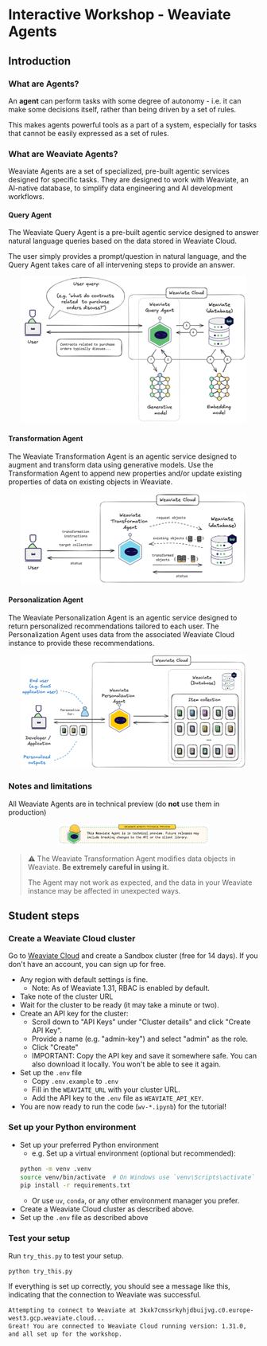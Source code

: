 # Interactive Workshop - Weaviate Agents

## Introduction

### What are Agents?

An **agent** can perform tasks with some degree of autonomy - i.e. it can make some decisions itself, rather than being driven by a set of rules.

This makes agents powerful tools as a part of a system, especially for tasks that cannot be easily expressed as a set of rules.

### What are Weaviate Agents?

Weaviate Agents are a set of specialized, pre-built agentic services designed for specific tasks. They are designed to work with Weaviate, an AI-native database, to simplify data engineering and AI development workflows.

#### Query Agent

The Weaviate Query Agent is a pre-built agentic service designed to answer natural language queries based on the data stored in Weaviate Cloud.

The user simply provides a prompt/question in natural language, and the Query Agent takes care of all intervening steps to provide an answer.

<center><img src="img/query_agent_architecture_light.png" width="90%"></center>

#### Transformation Agent

The Weaviate Transformation Agent is an agentic service designed to augment and transform data using generative models. Use the Transformation Agent to append new properties and/or update existing properties of data on existing objects in Weaviate.

<center><img src="img/transformation_agent_overview_light.png" width="90%"></center>

#### Personalization Agent

The Weaviate Personalization Agent is an agentic service designed to return personalized recommendations tailored to each user. The Personalization Agent uses data from the associated Weaviate Cloud instance to provide these recommendations.

<center><img src="img/personalization_agent_overview_light.png" width="90%"></center>

### Notes and limitations

All Weaviate Agents are in technical preview (do **not** use them in production)

<center><img src="img/agents_tech_preview.png" width="60%"></center>

> ⚠️ The Weaviate Transformation Agent modifies data objects in Weaviate. **Be extremely careful in using it.**
>
> The Agent may not work as expected, and the data in your Weaviate instance may be affected in unexpected ways.

## Student steps

### Create a Weaviate Cloud cluster

Go to [Weaviate Cloud](https://console.weaviate.cloud/) and create a Sandbox cluster (free for 14 days). If you don't have an account, you can sign up for free.

- Any region with default settings is fine.
    - Note: As of Weaviate 1.31, RBAC is enabled by default.
- Take note of the cluster URL
- Wait for the cluster to be ready (it may take a minute or two).
- Create an API key for the cluster:
    - Scroll down to "API Keys" under "Cluster details" and click "Create API Key".
    - Provide a name (e.g. "admin-key") and select "admin" as the role.
    - Click "Create"
    - IMPORTANT: Copy the API key and save it somewhere safe. You can also download it locally. You won't be able to see it again.
- Set up the `.env` file
    - Copy `.env.example` to `.env`
    - Fill in the `WEAVIATE_URL` with your cluster URL.
    - Add the API key to the `.env` file as `WEAVIATE_API_KEY`.
- You are now ready to run the code (`wv-*.ipynb`) for the tutorial!

### Set up your Python environment

- Set up your preferred Python environment
    - e.g. Set up a virtual environment (optional but recommended):
    ```bash
    python -m venv .venv
    source venv/bin/activate  # On Windows use `venv\Scripts\activate`
    pip install -r requirements.txt
    ```
    - Or use `uv`, `conda`, or any other environment manager you prefer.
- Create a Weaviate Cloud cluster as described above.
- Set up the `.env` file as described above

### Test your setup

Run `try_this.py` to test your setup.

```bash
python try_this.py
```

If everything is set up correctly, you should see a message like this, indicating that the connection to Weaviate was successful.

```plaintext
Attempting to connect to Weaviate at 3kxk7cmssrkyhjdbuijvg.c0.europe-west3.gcp.weaviate.cloud...
Great! You are connected to Weaviate Cloud running version: 1.31.0, and all set up for the workshop.
```
